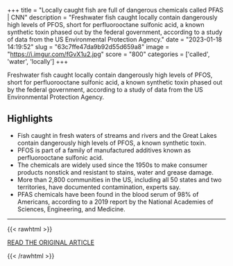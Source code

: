 +++
title = "Locally caught fish are full of dangerous chemicals called PFAS | CNN"
description = "Freshwater fish caught locally contain dangerously high levels of PFOS, short for perfluorooctane sulfonic acid, a known synthetic toxin phased out by the federal government, according to a study of data from the US Environmental Protection Agency."
date = "2023-01-18 14:19:52"
slug = "63c7ffe47da9b92d55d659a8"
image = "https://i.imgur.com/fGvX1u2.jpg"
score = "800"
categories = ['called', 'water', 'locally']
+++

Freshwater fish caught locally contain dangerously high levels of PFOS, short for perfluorooctane sulfonic acid, a known synthetic toxin phased out by the federal government, according to a study of data from the US Environmental Protection Agency.

## Highlights

- Fish caught in fresh waters of streams and rivers and the Great Lakes contain dangerously high levels of PFOS, a known synthetic toxin.
- PFOS is part of a family of manufactured additives known as perfluorooctane sulfonic acid.
- The chemicals are widely used since the 1950s to make consumer products nonstick and resistant to stains, water and grease damage.
- More than 2,800 communities in the US, including all 50 states and two territories, have documented contamination, experts say.
- PFAS chemicals have been found in the blood serum of 98% of Americans, according to a 2019 report by the National Academies of Sciences, Engineering, and Medicine.

---

{{< rawhtml >}}
  <p class="article-category">
    <a target="_blank" href="https://www.cnn.com/2023/01/17/health/freshwater-fish-pfas-contamination-wellness/index.html">READ THE ORIGINAL ARTICLE</a>
  </p>
{{< /rawhtml >}}
